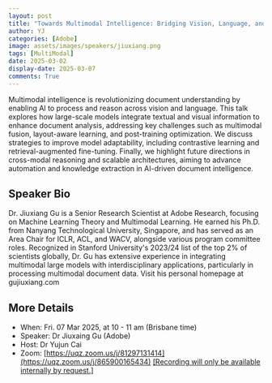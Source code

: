 ```yaml
---
layout: post
title: "Towards Multimodal Intelligence: Bridging Vision, Language, and Large-Scale Models"
author: YJ
categories: [Adobe]
image: assets/images/speakers/jiuxiang.png
tags: [MultiModal]
date: 2025-03-02
display-date: 2025-03-07
comments: True
---
```


Multimodal intelligence is revolutionizing document understanding by enabling AI to process and reason across vision and language. This talk explores how large-scale models integrate textual and visual information to enhance document analysis, addressing key challenges such as multimodal fusion, layout-aware learning, and post-training optimization. We discuss strategies to improve model adaptability, including contrastive learning and retrieval-augmented fine-tuning. Finally, we highlight future directions in cross-modal reasoning and scalable architectures, aiming to advance automation and knowledge extraction in AI-driven document intelligence.

## Speaker Bio

Dr. Jiuxiang Gu is a Senior Research Scientist at Adobe Research, focusing on Machine Learning Theory and Multimodal Learning. He earned his Ph.D. from Nanyang Technological University, Singapore, and has served as an Area Chair for ICLR, ACL, and WACV, alongside various program committee roles. Recognized in Stanford University's 2023/24 list of the top 2% of scientists globally, Dr. Gu has extensive experience in integrating multimodal large models with interdisciplinary applications, particularly in processing multimodal document data. Visit his personal homepage at gujiuxiang.com

## More Details

- When: Fri. 07 Mar 2025, at 10 - 11 am (Brisbane time)
- Speaker: Dr Jiuxaing Gu (Adobe)
- Host: Dr Yujun Cai
- Zoom: [https://uqz.zoom.us/j/81297131414](https://uqz.zoom.us/j/865900165434) [[Recording will only be available internally by request.]]([https://uqz.zoom.us/j/86590016543](https://uqz.zoom.us/j/86590016543))
